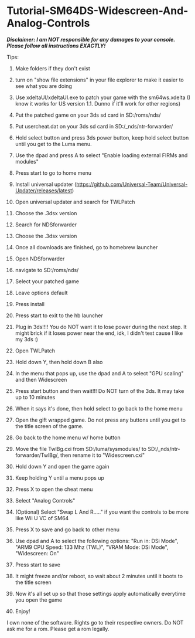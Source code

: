 # Tutorial-SM64DS-Widescreen-And-Analog-Controls
***Disclaimer: I am NOT responsible for any damages to your console. Please follow all instructions EXACTLY!***

Tips:
1. Make folders if they don't exist
2. turn on "show file extensions" in your file explorer to make it easier to see what you are doing

1. Use xdeltaUI/xdeltaUI.exe to patch your game with the sm64ws.xdelta (I know it works for US version 1.1. Dunno if it'll work for other regions)
2. Put the patched game on your 3ds sd card in SD:/roms/nds/
3. Put usercheat.dat on your 3ds sd card in SD:/_nds/ntr-forwarder/
4. Hold select button and press 3ds power button, keep hold select button until you get to the Luma menu.
5. Use the dpad and press A to select "Enable loading external FIRMs and modules"
6. Press start to go to home menu
7. Install universal updater (https://github.com/Universal-Team/Universal-Updater/releases/latest)
8. Open universal updater and search for TWLPatch
9. Choose the .3dsx version
10. Search for NDSforwarder
11. Choose the .3dsx version
12. Once all downloads are finished, go to homebrew launcher
13. Open NDSforwarder
12. navigate to SD:/roms/nds/
13. Select your patched game
14. Leave options default
15. Press install
16. Press start to exit to the hb launcher
17. Plug in 3ds!!!! You do NOT want it to lose power during the next step. It might brick if it loses power near the end, idk, I didn't test cause I like my 3ds :)
18. Open TWLPatch
19. Hold down Y, then hold down B also
20. In the menu that pops up, use the dpad and A to select "GPU scaling" and then Widescreen
21. Press start button and then wait!!! Do NOT turn of the 3ds. It may take up to 10 minutes
23. When it says it's done, then hold select to go back to the home menu
25. Open the gift wrapped game. Do not press any buttons until you get to the title screen of the game.
26. Go back to the home menu w/ home button
24. Move the file TwlBg.cxi from SD:/luma/sysmodules/ to SD:/_nds/ntr-forwarder/TwlBg/, then rename it to "Widescreen.cxi"
27. Hold down Y and open the game again
28. Keep holding Y until a menu pops up
29. Press X to open the cheat menu
30. Select "Analog Controls"
31. (Optional) Select "Swap L And R....." if you want the controls to be more like Wii U VC of SM64
32. Press X to save and go back to other menu
30. Use dpad and A to select the following options: "Run in: DSi Mode", "ARM9 CPU Speed: 133 Mhz (TWL)", "VRAM Mode: DSi Mode", "Widescreen: On"
31. Press start to save
32. It might freeze and/or reboot, so wait about 2 minutes until it boots to the title screen
33. Now it's all set up so that those settings apply automatically everytime you open the game
34. Enjoy!

I own none of the software. Rights go to their respective owners. Do NOT ask me for a rom. Please get a rom legally.
